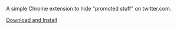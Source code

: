 A simple Chrome extension to hide "promoted stuff" on twitter.com.

[Download and Install](http://elihorne.com/nopromo/)
